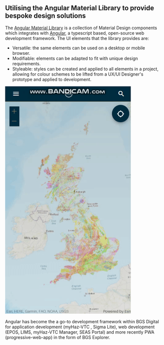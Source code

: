 ## Utilising the Angular Material Library to provide bespoke design solutions

The [Angular Material Library](https://material.angular.io/) is a collection of Material Design components which integrates with [Angular](https://angular.io/), a typescript based, open-source web development framework. The UI elements that the library provides are:

- Versatile: the same elements can be used on a desktop or mobile browser.
- Modifiable: elements can be adapted to fit with unique design requirements.
- Styleable: styles can be created and applied to all elements in a project, allowing for colour schemes to be lifted from a UX/UI Designer's prototype and applied to development.

![Demo-Mobile](/assets/ezgif.com-gif-maker.gif)

Angular has become the a go-to development framework within BGS Digital for application development (myHaz-VTC , Sigma Lite), web development (EPOS, LIMS, myHaz-VTC Manager, SEAS Portal) and more recently PWA (progressive-web-app) in the form of BGS Explorer.
